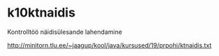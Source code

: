 # k10ktnaidis


Kontrolltöö näidisülesande lahendamine


http://minitorn.tlu.ee/~jaagup/kool/java/kursused/19/prpohi/ktnaidis.txt
